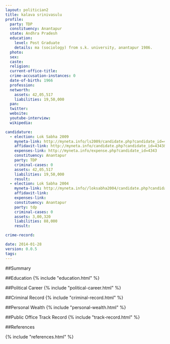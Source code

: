 ```yaml
---
layout: politician2
title: kalava srinivasulu
profile: 
  party: TDP
  constituency: Anantapur
  state: Andhra Pradesh
  education: 
    level: Post Graduate
    details: ma (sociology) from s.k. university, anantapur 1986.
  photo: 
  sex: 
  caste: 
  religion: 
  current-office-title: 
  crime-accusation-instances: 0
  date-of-birth: 1966
  profession: 
  networth: 
    assets: 42,05,517
    liabilities: 19,50,000
  pan: 
  twitter: 
  website: 
  youtube-interview: 
  wikipedia: 

candidature: 
  - election: Lok Sabha 2009
    myneta-link: http://myneta.info/ls2009/candidate.php?candidate_id=4343
    affidavit-link: http://myneta.info/candidate.php?candidate_id=4343&scan=original
    expenses-link: http://myneta.info/expense.php?candidate_id=4343
    constituency: Anantapur 
    party: TDP
    criminal-cases: 0
    assets: 42,05,517
    liabilities: 19,50,000
    result:  
  - election: Lok Sabha 2004
    myneta-link: http://myneta.info//loksabha2004/candidate.php?candidate_id=26
    affidavit-link: 
    expenses-link: 
    constituency: Anantapur 
    party: tdp
    criminal-cases: 0
    assets: 3,00,320
    liabilities: 88,000
    result:  

crime-record: 

date: 2014-01-28
version: 0.0.5
tags: 
---
```

##Summary


##Education
{% include "education.html" %}


##Political Career
{% include "political-career.html" %}


##Criminal Record
{% include "criminal-record.html" %}


##Personal Wealth
{% include "personal-wealth.html" %}


##Public Office Track Record
{% include "track-record.html" %}


##References


{% include "references.html" %}